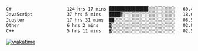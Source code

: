 <!--START_SECTION:waka-->

```txt
C#                     124 hrs 17 mins ███████████████░░░░░░░░░░   60.46 %
JavaScript             37 hrs 5 mins   ████▓░░░░░░░░░░░░░░░░░░░░   18.04 %
Jupyter                17 hrs 31 mins  ██░░░░░░░░░░░░░░░░░░░░░░░   08.52 %
Other                  6 hrs 2 mins    ▓░░░░░░░░░░░░░░░░░░░░░░░░   02.94 %
C++                    5 hrs 11 mins   ▓░░░░░░░░░░░░░░░░░░░░░░░░   02.52 %
```

<!--END_SECTION:waka-->
[![wakatime](https://wakatime.com/badge/user/6c2f442e-41b4-42e3-bc06-d5d8203ad1da.svg)](https://wakatime.com/@6c2f442e-41b4-42e3-bc06-d5d8203ad1da)
